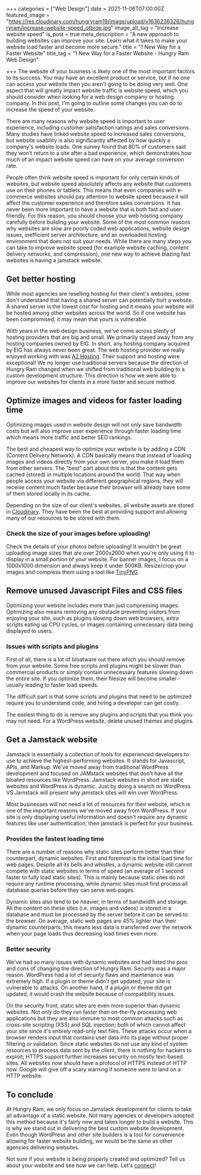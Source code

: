 +++
categories = ["Web Design"]
date = 2021-11-06T07:00:00Z
featured_image = "https://res.cloudinary.com/hungryram19/image/upload/v1636236326/hungryram/increase-website-speed_otbrqe.jpg"
image_alt_tag = "Increase website speed"
is_post = true
meta_description = "A new approach to building websites can improve your site. Learn what it takes to make your website load faster and become more secure."
title = "1 New Way for a Faster Website"
title_tag = "1 New Way for a Faster Website - Hungry Ram Web Design"

+++
The website of your business is likely one of the most important factors to its success. You may have an excellent product or service, but if no one can access your website then you aren't going to be doing very well. One aspect that will greatly impact website traffic is website speed, which you should consider when looking for a web design company or hosting company. In this post, I'm going to outline some changes you can do to increase the speed of your website.

There are many reasons why website speed is important to user experience, including customer satisfaction ratings and sales conversions. Many studies have linked website speed to increased sales conversions, but website usability is also significantly affected by how quickly a company's website loads. One survey found that 80% of customers said they won't return to a site after a bad experience, which demonstrates how much of an impact website speed can have on your average conversion rate.

People often think website speed is important for only certain kinds of websites, but website speed absolutely affects any website that customers use on their phones or tablets. This means that even companies with e-commerce websites should pay attention to website speed because it will affect the customer experience and therefore sales conversions. It has never been more important to have a website that is both fast and user-friendly. For this reason, you should choose your web hosting company carefully before building your website. Some of the most common reasons why websites are slow are poorly coded web applications, website design issues, inefficient server architecture, and an overloaded hosting environment that does not suit your needs. While there are many steps you can take to improve website speed (for example website caching, content delivery networks, and compression), one new way to achieve blazing fast websites is having a jamstack website.

## Get better hosting

While most agencies are reselling hosting for their client's websites, some don't understand that having a shared server can potentially hurt a website. A shared server is the lowest cost for hosting and it means your website will be hosted among other websites across the world. So if one website has been compromised, it may mean that yours is vulnerable.

With years in the web design business, we've come across plenty of hosting providers that are big and small. We primarily stayed away from any hosting companies owned by EIG. In short, any hosting company acquired by EIG has always never been great. The web hosting provider we really enjoyed working with was [A2 Hosting](https://www.a2hosting.com?aid=5ceda4d9b8d61&bid=75dbf1c0). Their support and hosting were exceptional! We no longer use traditional servers because the direction of Hungry Ram changed when we shifted from traditional web building to a custom development structure. This direction is how we were able to improve our websites for clients in a more faster and secure method.

## Optimize images and videos for faster loading time

Optimizing images used in website design will not only save bandwidth costs but will also improve user experience through faster loading time which means more traffic and better SEO rankings.

The best and cheapest way to optimize your website is by adding a CDN (Content Delivery Network). A CDN basically means that instead of loading images and videos directly from your own server, you make it load them from other servers. The "best" part about this is that the content gets cached (stored) in multiple locations around the world. That way when people access your website via different geographical regions, they will receive content much faster because their browser will already have some of them stored locally in its cache.

Depending on the size of our client's websites, all website assets are stored in [Cloudinary](https://cloudinary.com/). They have been the best at providing support and allowing many of our resources to be stored with them.

### Check the size of your images before uploading!

Check the details of your photos before uploading! It wouldn't be great uploading image sizes that are over 2000x2000 when you're only using it to display in a small portion of your website. For banner images, I focus on a 1000x1000 dimension and always keep it under 500KB. Resize/crop your images and compress them using a tool like [TinyPNG](https://tinypng.com/).

## Remove unused Javascript Files and CSS files

Optimizing your website includes more than just compressing images. Optimizing also means removing any obstacle preventing visitors from enjoying your site, such as plugins slowing down web browsers, extra scripts eating up CPU cycles, or images containing unnecessary data being displayed to users.

### Issues with scripts and plugins

First of all, there is a lot of bloatware out there which you should remove from your website. Some free scripts and plugins might be slower than commercial products or simply contain unnecessary features slowing down the entire site. If you optimize them, their filesize will become smaller - usually leading to faster load speeds.

The difficult part is that some scripts and plugins that need to be optimized require you to understand code, and hiring a developer can get costly.

The easiest thing to do is remove any plugins and scripts that you think you may not need. For a WordPress website, delete unused themes and plugins.

## Get a Jamstack website

Jamstack is essentially a collection of tools for experienced developers to use to achieve the highest-performing websites. It stands for Javascript, APIs, and Markup. We've moved away from traditional WordPress development and focused on JAMstack websites that don't have all the bloated resources like WordPress. Jamstack websites in short are static websites and WordPress is dynamic. Just by doing a search on WordPress VS Jamstack will present why jamstack sites will win over WordPress.

Most businesses will not need a lot of resources for their website, which is one of the important reasons we've moved away from WordPress. If your site is only displaying useful information and doesn't require any dynamic features like user authentication, then jamstack is perfect for your business.

### Provides the fastest loading time

There are a number of reasons why static sites perform better than their counterpart, dynamic websites. First and foremost is the initial load time for web pages. Despite all its bells and whistles, a dynamic website still cannot compete with static websites in terms of speed (an average of 1 second faster to fully load static sites). This is mainly because static sites do not require any runtime processing, while dynamic sites must first process all database queries before they can serve web pages.

Dynamic sites also tend to be heavier, in terms of bandwidth and storage. All the content on these sites (i.e. images and videos) is stored in a database and must be processed by the server before it can be served to the browser. On average, static web pages are 45% lighter than their dynamic counterparts; this means less data is transferred over the network when your page loads thus decreasing load times even more.

### Better security

We've had so many issues with dynamic websites and had listed the pros and cons of changing the direction of Hungry Ram. Security was a major reason. WordPress had a lot of security flaws and maintenance was extremely high. If a plugin or theme didn't get updated, your site is vulnerable to attacks. On another hand, if a plugin or theme did get updated, it would crash the website because of compatibility issues.

On the security front, static sites are even more superior than dynamic websites. Not only do they run faster than on-the-fly processing web applications but they are also immune to most common attacks such as cross-site scripting (XSS) and SQL injection; both of which cannot affect your site since it's entirely read-only text files. These attacks occur when a browser renders input that contains user data into its page without proper filtering or validation. Since static websites do not use any kind of system resources to process data sent by the client, there is nothing for hackers to exploit; HTTPS support further increases security on mostly text-based sites. All websites now should have a protocol of HTTPS instead of HTTP now. Google will give off a scary warning if someone were to land on a HTTP website.

## To conclude

At Hungry Ram, we only focus on Jamstack development for clients to take all advantage of a static website. Not many agencies or developers adopted this method because it's fairly new and takes longer to build a website. This is why we stand out in delivering the best custom website development. Even though WordPress and other site builders is a tool for convenience allowing for faster website building, we would be the same as other agencies delivering websites.

Not sure if your website is being properly created and optimized? Tell us about your website and see how we can help. Let's [connect](/contact)!